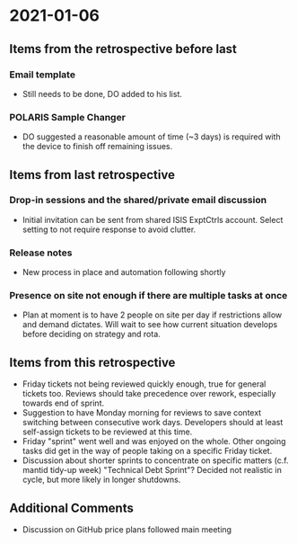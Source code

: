 # 2021-01-06

## Items from the retrospective before last
### Email template
- Still needs to be done, DO added to his list.
### POLARIS Sample Changer
- DO suggested a reasonable amount of time (~3 days) is required with the device to finish off remaining issues.

## Items from last retrospective
### Drop-in sessions and the shared/private email discussion
- Initial invitation can be sent from shared ISIS ExptCtrls account.  Select setting to not require response to avoid clutter.
### Release notes
- New process in place and automation following shortly
### Presence on site not enough if there are multiple tasks at once
- Plan at moment is to have 2 people on site per day if restrictions allow and demand dictates.  Will wait to see how current situation develops before deciding on strategy and rota.

## Items from this retrospective
- Friday tickets not being reviewed quickly enough, true for general tickets too.  Reviews should take precedence over rework, especially towards end of sprint.
- Suggestion to have Monday morning for reviews to save context switching between consecutive work days.  Developers should at least self-assign tickets to be reviewed at this time.
- Friday "sprint" went well and was enjoyed on the whole.  Other ongoing tasks did get in the way of people taking on a specific Friday ticket.
- Discussion about shorter sprints to concentrate on specific matters (c.f. mantid tidy-up week) "Technical Debt Sprint"?  Decided not realistic in cycle, but more likely in longer shutdowns.

## Additional Comments
- Discussion on GitHub price plans followed main meeting